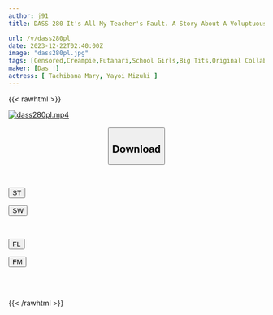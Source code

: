 ```yaml
---
author: j91
title: DASS-280 It's All My Teacher's Fault. A Story About A Voluptuous Female Teacher Who Makes An Honor Student Addicted To Masturbation Feel Refreshed. Live-action Version Mary Tachibana Mizuki Yayoi

url: /v/dass280pl
date: 2023-12-22T02:40:00Z
image: "dass280pl.jpg"
tags: [Censored,Creampie,Futanari,School Girls,Big Tits,Original Collaboration	 ]
maker: [Das !]
actress: [ Tachibana Mary, Yayoi Mizuki ]
---
```



{{< rawhtml >}}

<div class="video" data-videoid="YOoA7VKlRksv9aR">
    <a href="javascript:;">
        <img src="/v/dass280pl/dass280pl.jpg" width="WIDTH" height="HEIGHT" alt="dass280pl.mp4" loading="lazy">
    </a>
</div>

<script type="text/javascript" src="https://j91.asia/asset/on-demand-st.js"></script>

<br>
  <link rel="stylesheet" href="https://j91.asia/asset/bs5.css">
  
  <center>
  <button class="btn btn-primary" type="button" data-bs-toggle="collapse" data-bs-target=".multi-collapse" aria-expanded="false" aria-controls="multiCollapseExample1 multiCollapseExample2"><h2>Download</h2></button></center>
</p>
<div class="row">
  <div class="col">
    <div class="collapse multi-collapse" id="multiCollapseExample1">
      <div class="card card-body">
	      	      <br>
<div class="buttons">  
<p><a href="https://streamtape.to/v/YOoA7VKlRksv9aR" target="_blank"><button class="btn-hover color-3"><i class="fa fa-download"></i> ST</button></a></p>
<p><a href="https://flaswish.com/dbfac4mxg093" target="_blank"><button class="btn-hover color-2"><i class="fa fa-download"></i> SW</button></a></p></div>
    </div>
  </div>
</div>
  <div class="col">
    <div class="collapse multi-collapse" id="multiCollapseExample2">
      <div class="card card-body">
	      <br>
<div class="buttons">
<p><a href="javascript:;" target="_blank"><button class="btn-hover color-9"><i class="fa fa-download"></i> FL</button></a></p>
<p><a href="javascript:;" target="_blank"><button class="btn-hover color-8"><i class="fa fa-download"></i> FM</button></a></p></div>
<br><br>
      </div>
    </div>
  </div>
</div>

{{< /rawhtml >}}